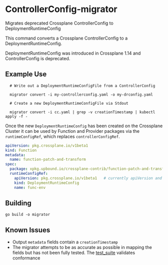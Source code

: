 # ControllerConfig-migrator

Migrates deprecated Crossplane ControllerConfig to DeploymentRuntimeConfig

This command converts a Crossplane ControllerConfig to a DeploymentRuntimeConfig.

DeploymentRuntimeConfig was introduced in Crossplane 1.14 and ControllerConfig is
deprecated.

## Example Use

```console
  # Write out a DeploymentRuntimeConfigFile from a ControllerConfig 

  migrator convert -i my-controllerconfig.yaml -o my-drconfig.yaml

  # Create a new DeploymentRuntimeConfigFile via Stdout

  migrator convert -i cc.yaml | grep -v creationTimestamp | kubectl apply -f - 
```  

Once the new `DeploymentRuntimeConfig` has been created on the Crossplane Cluster it can be used by Function and Provider
packages via the `runtimeConfigRef`, which replaces `controllerConfigRef`.

```yaml
apiVersion: pkg.crossplane.io/v1beta1
kind: Function
metadata:
  name: function-patch-and-transform
spec:
  package: xpkg.upbound.io/crossplane-contrib/function-patch-and-transform:v0.1.4
  runtimeConfigRef:
    apiVersion: pkg.crossplane.io/v1beta1   # currently apiVersion and kind are optional
    kind: DeploymentRuntimeConfig
    name: func-env

```

## Building

```console
go build -o migrator
```

## Known Issues

- Output `metadata` fields contain a `creationTimestamp`
- The migrator attempts to be as accurate as possible in mapping the fields but has not been fully tested. The [test_suite](convert/converter_test.go) validates conformance
  